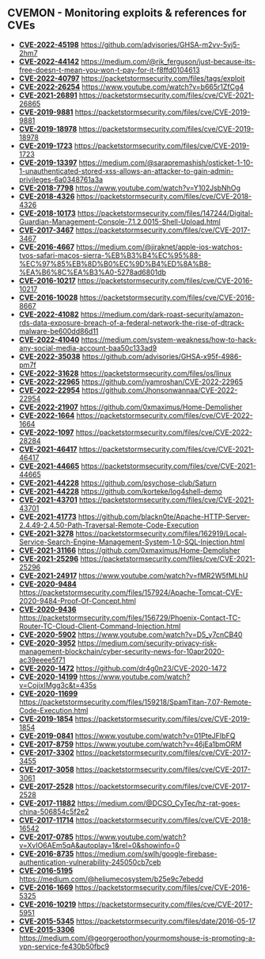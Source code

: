 ## CVEMON - Monitoring exploits & references for CVEs
- **[CVE-2022-45198](https://in.scanfactory.io/cvemon/CVE-2022-45198.html)** https://github.com/advisories/GHSA-m2vv-5vj5-2hm7
- **[CVE-2022-44142](https://in.scanfactory.io/cvemon/CVE-2022-44142.html)** https://medium.com/@rik_ferguson/just-because-its-free-doesn-t-mean-you-won-t-pay-for-it-f8ffd0104613
- **[CVE-2022-40797](https://in.scanfactory.io/cvemon/CVE-2022-40797.html)** https://packetstormsecurity.com/files/tags/exploit
- **[CVE-2022-26254](https://in.scanfactory.io/cvemon/CVE-2022-26254.html)** https://www.youtube.com/watch?v=b665r1ZfCg4
- **[CVE-2021-26891](https://in.scanfactory.io/cvemon/CVE-2021-26891.html)** https://packetstormsecurity.com/files/cve/CVE-2021-26865
- **[CVE-2019-9881](https://in.scanfactory.io/cvemon/CVE-2019-9881.html)** https://packetstormsecurity.com/files/cve/CVE-2019-9881
- **[CVE-2019-18978](https://in.scanfactory.io/cvemon/CVE-2019-18978.html)** https://packetstormsecurity.com/files/cve/CVE-2019-18978
- **[CVE-2019-1723](https://in.scanfactory.io/cvemon/CVE-2019-1723.html)** https://packetstormsecurity.com/files/cve/CVE-2019-1723
- **[CVE-2019-13397](https://in.scanfactory.io/cvemon/CVE-2019-13397.html)** https://medium.com/@sarapremashish/osticket-1-10-1-unauthenticated-stored-xss-allows-an-attacker-to-gain-admin-privileges-6a0348761a3a
- **[CVE-2018-7798](https://in.scanfactory.io/cvemon/CVE-2018-7798.html)** https://www.youtube.com/watch?v=Y102JsbNhOg
- **[CVE-2018-4326](https://in.scanfactory.io/cvemon/CVE-2018-4326.html)** https://packetstormsecurity.com/files/cve/CVE-2018-4326
- **[CVE-2018-10173](https://in.scanfactory.io/cvemon/CVE-2018-10173.html)** https://packetstormsecurity.com/files/147244/Digital-Guardian-Management-Console-7.1.2.0015-Shell-Upload.html
- **[CVE-2017-3467](https://in.scanfactory.io/cvemon/CVE-2017-3467.html)** https://packetstormsecurity.com/files/cve/CVE-2017-3467
- **[CVE-2016-4667](https://in.scanfactory.io/cvemon/CVE-2016-4667.html)** https://medium.com/@jiraknet/apple-ios-watchos-tvos-safari-macos-sierra-%EB%B3%B4%EC%95%88-%EC%97%85%EB%8D%B0%EC%9D%B4%ED%8A%B8-%EA%B6%8C%EA%B3%A0-5278ad6801db
- **[CVE-2016-10217](https://in.scanfactory.io/cvemon/CVE-2016-10217.html)** https://packetstormsecurity.com/files/cve/CVE-2016-10217
- **[CVE-2016-10028](https://in.scanfactory.io/cvemon/CVE-2016-10028.html)** https://packetstormsecurity.com/files/cve/CVE-2016-8667
- **[CVE-2022-41082](https://in.scanfactory.io/cvemon/CVE-2022-41082.html)** https://medium.com/dark-roast-security/amazon-rds-data-exposure-breach-of-a-federal-network-the-rise-of-dtrack-malware-be600dd86d11
- **[CVE-2022-41040](https://in.scanfactory.io/cvemon/CVE-2022-41040.html)** https://medium.com/system-weakness/how-to-hack-any-social-media-account-baa50c133ad9
- **[CVE-2022-35038](https://in.scanfactory.io/cvemon/CVE-2022-35038.html)** https://github.com/advisories/GHSA-x95f-4986-pm7f
- **[CVE-2022-31628](https://in.scanfactory.io/cvemon/CVE-2022-31628.html)** https://packetstormsecurity.com/files/os/linux
- **[CVE-2022-22965](https://in.scanfactory.io/cvemon/CVE-2022-22965.html)** https://github.com/iyamroshan/CVE-2022-22965
- **[CVE-2022-22954](https://in.scanfactory.io/cvemon/CVE-2022-22954.html)** https://github.com/Jhonsonwannaa/CVE-2022-22954
- **[CVE-2022-21907](https://in.scanfactory.io/cvemon/CVE-2022-21907.html)** https://github.com/0xmaximus/Home-Demolisher
- **[CVE-2022-1664](https://in.scanfactory.io/cvemon/CVE-2022-1664.html)** https://packetstormsecurity.com/files/cve/CVE-2022-1664
- **[CVE-2022-1097](https://in.scanfactory.io/cvemon/CVE-2022-1097.html)** https://packetstormsecurity.com/files/cve/CVE-2022-28284
- **[CVE-2021-46417](https://in.scanfactory.io/cvemon/CVE-2021-46417.html)** https://packetstormsecurity.com/files/cve/CVE-2021-46417
- **[CVE-2021-44665](https://in.scanfactory.io/cvemon/CVE-2021-44665.html)** https://packetstormsecurity.com/files/cve/CVE-2021-44665
- **[CVE-2021-44228](https://in.scanfactory.io/cvemon/CVE-2021-44228.html)** https://github.com/psychose-club/Saturn
- **[CVE-2021-44228](https://in.scanfactory.io/cvemon/CVE-2021-44228.html)** https://github.com/korteke/log4shell-demo
- **[CVE-2021-43701](https://in.scanfactory.io/cvemon/CVE-2021-43701.html)** https://packetstormsecurity.com/files/cve/CVE-2021-43701
- **[CVE-2021-41773](https://in.scanfactory.io/cvemon/CVE-2021-41773.html)** https://github.com/blackn0te/Apache-HTTP-Server-2.4.49-2.4.50-Path-Traversal-Remote-Code-Execution
- **[CVE-2021-3278](https://in.scanfactory.io/cvemon/CVE-2021-3278.html)** https://packetstormsecurity.com/files/162919/Local-Service-Search-Engine-Management-System-1.0-SQL-Injection.html
- **[CVE-2021-31166](https://in.scanfactory.io/cvemon/CVE-2021-31166.html)** https://github.com/0xmaximus/Home-Demolisher
- **[CVE-2021-25296](https://in.scanfactory.io/cvemon/CVE-2021-25296.html)** https://packetstormsecurity.com/files/cve/CVE-2021-25296
- **[CVE-2021-24917](https://in.scanfactory.io/cvemon/CVE-2021-24917.html)** https://www.youtube.com/watch?v=fMR2W5fMLhU
- **[CVE-2020-9484](https://in.scanfactory.io/cvemon/CVE-2020-9484.html)** https://packetstormsecurity.com/files/157924/Apache-Tomcat-CVE-2020-9484-Proof-Of-Concept.html
- **[CVE-2020-9436](https://in.scanfactory.io/cvemon/CVE-2020-9436.html)** https://packetstormsecurity.com/files/156729/Phoenix-Contact-TC-Router-TC-Cloud-Client-Command-Injection.html
- **[CVE-2020-5902](https://in.scanfactory.io/cvemon/CVE-2020-5902.html)** https://www.youtube.com/watch?v=D5_y7cnCB40
- **[CVE-2020-3952](https://in.scanfactory.io/cvemon/CVE-2020-3952.html)** https://medium.com/security-privacy-risk-management-blockchain/cyber-security-news-for-10apr2020-ac39eeee5f71
- **[CVE-2020-1472](https://in.scanfactory.io/cvemon/CVE-2020-1472.html)** https://github.com/dr4g0n23/CVE-2020-1472
- **[CVE-2020-14199](https://in.scanfactory.io/cvemon/CVE-2020-14199.html)** https://www.youtube.com/watch?v=CojixIMgg3c&t=435s
- **[CVE-2020-11699](https://in.scanfactory.io/cvemon/CVE-2020-11699.html)** https://packetstormsecurity.com/files/159218/SpamTitan-7.07-Remote-Code-Execution.html
- **[CVE-2019-1854](https://in.scanfactory.io/cvemon/CVE-2019-1854.html)** https://packetstormsecurity.com/files/cve/CVE-2019-1854
- **[CVE-2019-0841](https://in.scanfactory.io/cvemon/CVE-2019-0841.html)** https://www.youtube.com/watch?v=01PteJFIbFQ
- **[CVE-2017-8759](https://in.scanfactory.io/cvemon/CVE-2017-8759.html)** https://www.youtube.com/watch?v=46jEa1bmORM
- **[CVE-2017-3302](https://in.scanfactory.io/cvemon/CVE-2017-3302.html)** https://packetstormsecurity.com/files/cve/CVE-2017-3455
- **[CVE-2017-3058](https://in.scanfactory.io/cvemon/CVE-2017-3058.html)** https://packetstormsecurity.com/files/cve/CVE-2017-3061
- **[CVE-2017-2528](https://in.scanfactory.io/cvemon/CVE-2017-2528.html)** https://packetstormsecurity.com/files/cve/CVE-2017-2528
- **[CVE-2017-11882](https://in.scanfactory.io/cvemon/CVE-2017-11882.html)** https://medium.com/@DCSO_CyTec/hz-rat-goes-china-506854c5f2e2
- **[CVE-2017-11714](https://in.scanfactory.io/cvemon/CVE-2017-11714.html)** https://packetstormsecurity.com/files/cve/CVE-2018-16542
- **[CVE-2017-0785](https://in.scanfactory.io/cvemon/CVE-2017-0785.html)** https://www.youtube.com/watch?v=XvIO6AEm5qA&autoplay=1&rel=0&showinfo=0
- **[CVE-2016-8735](https://in.scanfactory.io/cvemon/CVE-2016-8735.html)** https://medium.com/swlh/google-firebase-authentication-vulnerability-245050cb7ceb
- **[CVE-2016-5195](https://in.scanfactory.io/cvemon/CVE-2016-5195.html)** https://medium.com/@heliumecosystem/b25e9c7ebedd
- **[CVE-2016-1669](https://in.scanfactory.io/cvemon/CVE-2016-1669.html)** https://packetstormsecurity.com/files/cve/CVE-2016-5325
- **[CVE-2016-10219](https://in.scanfactory.io/cvemon/CVE-2016-10219.html)** https://packetstormsecurity.com/files/cve/CVE-2017-5951
- **[CVE-2015-5345](https://in.scanfactory.io/cvemon/CVE-2015-5345.html)** https://packetstormsecurity.com/files/date/2016-05-17
- **[CVE-2015-3306](https://in.scanfactory.io/cvemon/CVE-2015-3306.html)** https://medium.com/@georgeroothon/yourmomshouse-is-promoting-a-vpn-service-fe430b50fbc9
